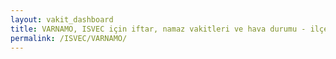 ```yaml
---
layout: vakit_dashboard
title: VARNAMO, ISVEC için iftar, namaz vakitleri ve hava durumu - ilçe/eyalet seç
permalink: /ISVEC/VARNAMO/
---
```


<script type="text/javascript">
  var GLOBAL_COUNTRY = 'ISVEC';
  var GLOBAL_CITY = 'VARNAMO';
  var GLOBAL_STATE = '';
  var lat = 72;
  var lon = 21;
</script>
